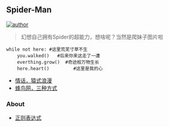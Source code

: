 ##  Spider-Man
[![author](https://img.shields.io/badge/author-mr__menand-yellowgreen.svg?logo=hexo&logoColor=violet)](https://mrmenand.github.io/)

> 幻想自己拥有Spider的超能力，想啥呢？当然是爬妹子图片啦  

```
while not here: #这里荒芜寸草不生 
    you.walked()   #后来你来这走了一遭  
    everthing.grow()  #奇迹般万物生长 
    here.heart()         #这里是我的心 
```

- [情话，猿式浪漫](./Words_to_mygirl/README.md) 
- [蜂鸟网，三种方式](./Fengniao/README.md)





### About  
- [正则表达式](./正则表达式.md) 

